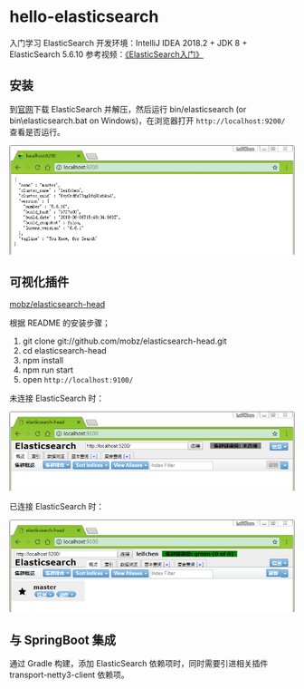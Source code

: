 # hello-elasticsearch

入门学习 ElasticSearch
开发环境：IntelliJ IDEA 2018.2 + JDK 8 + ElasticSearch 5.6.10
参考视频：[《ElasticSearch入门》](https://www.imooc.com/learn/889)

## 安装

到[官网](https://www.elastic.co/cn/products/elasticsearch)下载 ElasticSearch 并解压，然后运行 bin/elasticsearch (or bin\elasticsearch.bat on Windows)，在浏览器打开 `http://localhost:9200/` 查看是否运行。

![elasticsearch](images/elasticsearch.png)

## 可视化插件

[mobz/elasticsearch-head](https://github.com/mobz/elasticsearch-head)

根据 README 的安装步骤；

1. git clone git://github.com/mobz/elasticsearch-head.git
2. cd elasticsearch-head
3. npm install
4. npm run start
5. open `http://localhost:9100/`

未连接 ElasticSearch 时：

![elasticsearch-head-1](images/elasticsearch-head-1.png)

已连接 ElasticSearch 时：

![elasticsearch-head-2](images/elasticsearch-head-2.png)

## 与 SpringBoot 集成

通过 Gradle 构建，添加 ElasticSearch 依赖项时，同时需要引进相关插件 transport-netty3-client 依赖项。